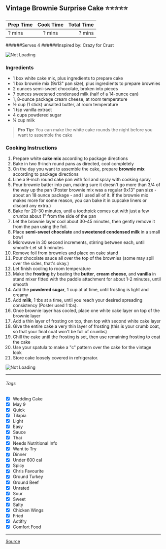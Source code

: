 ## Vintage Brownie Surprise Cake :star::star::star::star::star:

| Prep Time  | Cook Time    | Total Time  |
| ---------- |:------------:| -----------:|
| ? mins    | ? mins      | ? mins     |


######Serves 4
######Inspired by: Crazy for Crust

![Not Loading](http://i.imgur.com/Z9Dj2Xm.png)

### Ingredients

* 1 box white cake mix, plus ingredients to prepare cake
* 1 box brownie mix (9x13" pan size), plus ingredients to prepare brownies
* 2 ounces semi-sweet chocolate, broken into pieces
* 7 ounces sweetened condensed milk (half of a 14-ounce can)
* 1, 8-ounce package cream cheese, at room temperature
* ½ cup (1 stick) unsalted butter, at room temperature
* 1 tsp vanilla extract
* 4 cups powdered sugar
* ¼ cup milk

> **Pro Tip:** You can make the white cake rounds the night before you want to assemble the cake

### Cooking Instructions

1. Prepare white **cake mix** according to package directions
2. Bake in two 9-inch round pans as directed, cool completely
3. On the day you want to assemble the cake, prepare **brownie mix** according to package directions
4. Line a 9-inch round cake pan with foil and spray with cooking spray
5. Pour brownie batter into pan, making sure it doesn't go more than 3/4 of the way up the pan (Poster brownie mix was a regular 9x13" pan size - about an 18 ounce package - and I used all of it. If the brownie mix makes more for some reason, you can bake it in cupcake liners or discard any extra.)
6. Bake for 20-30 minutes, until a toothpick comes out with just a few crumbs about 1" from the side of the pan
7. Let the brownie layer cool about 30-45 minutes, then gently remove it from the pan using the foil.
8. Place **semi-sweet chocolate** and **sweetened condensed milk** in a small bowl
9. Microwave in 30 second increments, stirring between each, until smooth-Let sit 5 minutes
10. Remove foil from brownies and place on cake stand
11. Pour chocolate sauce all over the top of the brownies (some may spill over the sides, that's okay.)
12. Let finish cooling to room temperature
13. Make the **frosting** by beating the **butter**, **cream cheese**, and **vanilla** in stand mixer fitted with the paddle attachment for about 1-2 minutes, until smooth
14. Add the **powdered sugar**, 1 cup at at time, until frosting is light and creamy
15. Add **milk**, 1 tbs at a time, until you reach your desired spreading consistency (Poster used 1 tbs).
16. Once brownie layer has cooled, place one white cake layer on top of the brownie layer
17. Add a thin layer of frosting on top, then top with second white cake layer
18. Give the entire cake a very thin layer of frosting (this is your crumb coat, so that your final coat won't be full of crumbs) 
19. Chill the cake until the frosting is set, then use remaining frosting to coat the cake
20. Use your spatula to make a "c" pattern over the cake for the vintage look
21. Store cake loosely covered in refrigerator.

![Not Loading](http://i.imgur.com/E6QdOWW.png)

---

###### Tags
- [x] Wedding Cake
- [x] May 9
- [x] Quick
- [x] Tilapia
- [x] Light
- [x] Easy
- [x] Sauce
- [x] Thai
- [x] Needs Nutritional Info
- [x] Want to Try
- [x] Dinner
- [x] Under 600 cal
- [x] Spicy
- [x] Chris Favourite
- [x] Ground Turkey
- [x] Ground Beef
- [x] Unrated
- [x] Sour
- [x] Sweet
- [x] Salty
- [x] Chicken Wings
- [x] Fried
- [x] Actifry
- [x] Comfort Food

---

[Source](http://www.crazyforcrust.com/2014/03/vintage-brownie-surprise-cake/)

